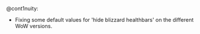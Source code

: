 @cont1nuity:
- Fixing some default values for 'hide blizzard healthbars' on the different WoW versions.

